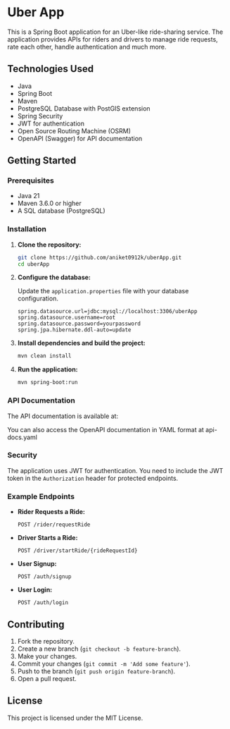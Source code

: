# Uber App

This is a Spring Boot application for an Uber-like ride-sharing service. The application provides APIs for riders and drivers to manage ride requests, rate each other, handle authentication and much more.

## Technologies Used

- Java
- Spring Boot
- Maven
- PostgreSQL Database with PostGIS extension
- Spring Security
- JWT for authentication
- Open Source Routing Machine (OSRM)
- OpenAPI (Swagger) for API documentation

## Getting Started

### Prerequisites

- Java 21
- Maven 3.6.0 or higher
- A SQL database (PostgreSQL)

### Installation

1. **Clone the repository:**

    ```sh
    git clone https://github.com/aniket0912k/uberApp.git
    cd uberApp
    ```

2. **Configure the database:**

   Update the `application.properties` file with your database configuration.

    ```properties
    spring.datasource.url=jdbc:mysql://localhost:3306/uberApp
    spring.datasource.username=root
    spring.datasource.password=yourpassword
    spring.jpa.hibernate.ddl-auto=update
    ```

3. **Install dependencies and build the project:**

    ```sh
    mvn clean install
    ```

4. **Run the application:**

    ```sh
    mvn spring-boot:run
    ```

### API Documentation

The API documentation is available at:

You can also access the OpenAPI documentation in YAML format at api-docs.yaml

### Security

The application uses JWT for authentication. You need to include the JWT token in the `Authorization` header for protected endpoints.

### Example Endpoints

- **Rider Requests a Ride:**

    ```http
    POST /rider/requestRide
    ```

- **Driver Starts a Ride:**

    ```http
    POST /driver/startRide/{rideRequestId}
    ```

- **User Signup:**

    ```http
    POST /auth/signup
    ```

- **User Login:**

    ```http
    POST /auth/login
    ```

## Contributing

1. Fork the repository.
2. Create a new branch (`git checkout -b feature-branch`).
3. Make your changes.
4. Commit your changes (`git commit -m 'Add some feature'`).
5. Push to the branch (`git push origin feature-branch`).
6. Open a pull request.

## License

This project is licensed under the MIT License.
